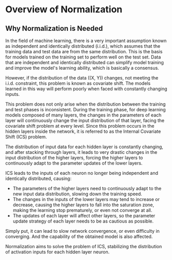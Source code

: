 # Overview of Normalization
## Why Normalization is Needed

In the field of machine learning, there is a very important assumption known as independent and identically distributed (i.i.d.), which assumes that the training data and test data are from the same distribution. This is the basis for models trained on the training set to perform well on the test set. Data that are independent and identically distributed can simplify model training and improve the model's learning ability, which is basically a consensus.

However, if the distribution of the data \((X, Y)\) changes, not meeting the i.i.d. constraint, this problem is known as covariate shift. The models learned in this way will perform poorly when faced with constantly changing inputs.

This problem does not only arise when the distribution between the training and test phases is inconsistent. During the training phase, for deep learning models composed of many layers, the changes in the parameters of each layer will continuously change the input distribution of that layer, facing the covariate shift problem at every level. Since this problem occurs in the hidden layers inside the network, it is referred to as the Internal Covariate Shift (ICS) problem.

The distribution of input data for each hidden layer is constantly changing, and after stacking through layers, it leads to very drastic changes in the input distribution of the higher layers, forcing the higher layers to continuously adapt to the parameter updates of the lower layers.

ICS leads to the inputs of each neuron no longer being independent and identically distributed, causing:

- The parameters of the higher layers need to continuously adapt to the new input data distribution, slowing down the training speed.
- The changes in the inputs of the lower layers may tend to increase or decrease, causing the higher layers to fall into the saturation zone, making the learning stop prematurely, or even not converge at all.
- The updates of each layer will affect other layers, so the parameter update strategy of each layer needs to be as cautious as possible.

Simply put, it can lead to slow network convergence, or even difficulty in converging. And the capability of the obtained model is also affected.

Normalization aims to solve the problem of ICS, stabilizing the distribution of activation inputs for each hidden layer neuron.

